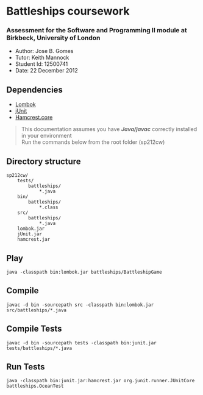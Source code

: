 # Battleships coursework

### Assessment for the Software and Programming II module at Birkbeck, University of London

- Author: Jose B. Gomes
- Tutor: Keith Mannock
- Student Id: 12500741
- Date: 22 December 2012

## Dependencies

- [Lombok](http://projectlombok.org/)
- [jUnit](http://junit.org/)
- [Hamcrest.core](https://code.google.com/p/hamcrest/downloads/list)


> This documentation assumes you have _**Java/javac**_ correctly installed in your environment <br>
> Run the commands below from the root folder (sp212cw)


## Directory structure

	sp212cw/
		tests/
			battleships/
				*.java
		bin/
			battleships/
				*.class
		src/
			battleships/
				*.java
		lombok.jar
		jUnit.jar
		hamcrest.jar

## Play

	java -classpath bin:lombok.jar battleships/BattleshipGame

## Compile

	javac -d bin -sourcepath src -classpath bin:lombok.jar src/battleships/*.java

## Compile Tests

	javac -d bin -sourcepath tests -classpath bin:junit.jar tests/battleships/*.java

## Run Tests

	java -classpath bin:junit.jar:hamcrest.jar org.junit.runner.JUnitCore battleships.OceanTest
